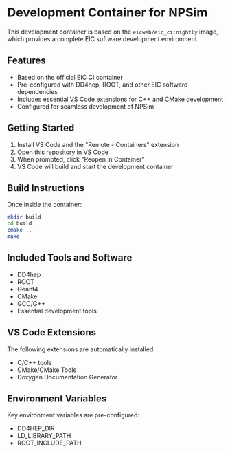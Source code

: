 # Development Container for NPSim

This development container is based on the `eicweb/eic_ci:nightly` image, which provides a complete EIC software development environment.

## Features

- Based on the official EIC CI container
- Pre-configured with DD4hep, ROOT, and other EIC software dependencies
- Includes essential VS Code extensions for C++ and CMake development
- Configured for seamless development of NPSim

## Getting Started

1. Install VS Code and the "Remote - Containers" extension
2. Open this repository in VS Code
3. When prompted, click "Reopen in Container"
4. VS Code will build and start the development container

## Build Instructions

Once inside the container:

```bash
mkdir build
cd build
cmake ..
make
```

## Included Tools and Software

- DD4hep
- ROOT
- Geant4
- CMake
- GCC/G++
- Essential development tools

## VS Code Extensions

The following extensions are automatically installed:
- C/C++ tools
- CMake/CMake Tools
- Doxygen Documentation Generator

## Environment Variables

Key environment variables are pre-configured:
- DD4HEP_DIR
- LD_LIBRARY_PATH
- ROOT_INCLUDE_PATH